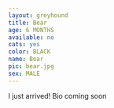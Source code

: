 ```yaml
---
layout: greyhound
title: Bear
age: 6 MONTHS
available: no
cats: yes
color: BLACK
name: Bear
pic: bear.jpg
sex: MALE
---
```


I just arrived! Bio coming soon
